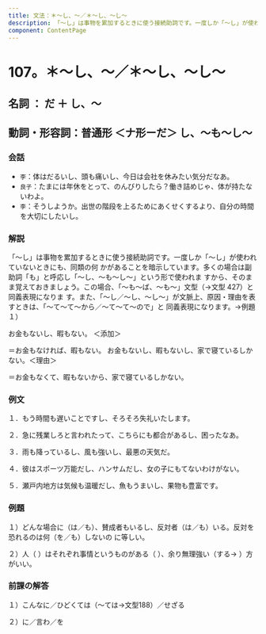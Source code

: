 ```yaml
---
title: 文法：＊～し、～／＊～し、～し～
description: 「～し」は事物を累加するときに使う接続助詞です。一度しか「～し」が使われていないときにも、同類の何 かがあることを暗示しています。多くの場合は副助詞「も」と呼応し「～し、～も～し～」という形で使われま すから、そのまま覚えておきましょう。この場合、「～も～ば、～も～」文型（→文型 427）と同義表現になりま す。また、「～し／～し、～し～」が文脈上、原因・理由を表すときは、「～て～て～から／～て～て～ので」と 同義表現になります。→例題１）
component: ContentPage
---
```



# 107。＊～し、～／＊～し、～し～
## 名詞 ： だ ＋ し、～
## 動詞・形容詞：普通形 ＜ナ形ーだ＞ し、～も～し～
### 会話
- `李`：体はだるいし、頭も痛いし、今日は会社を休みたい気分だなあ。
- `良子`：たまには年休をとって、のんびりしたら？働き詰めじゃ、体が持たないわよ。
- `李`：そうしようか。出世の階段を上るためにあくせくするより、自分の時間を大切にしたいし。
### 解説
「～し」は事物を累加するときに使う接続助詞です。一度しか「～し」が使われていないときにも、同類の何 かがあることを暗示しています。多くの場合は副助詞「も」と呼応し「～し、～も～し～」という形で使われま すから、そのまま覚えておきましょう。この場合、「～も～ば、～も～」文型（→文型 427）と同義表現になりま す。また、「～し／～し、～し～」が文脈上、原因・理由を表すときは、「～て～て～から／～て～て～ので」と 同義表現になります。→例題１）

お金もないし、暇もない。 ＜添加＞

＝お金もなければ、暇もない。 お金もないし、暇もないし、家で寝ているしかない。＜理由＞

＝お金もなくて、暇もないから、家で寝ているしかない。
### 例文
１．もう時間も遅いことですし、そろそろ失礼いたします。

２．急に残業しろと言われたって、こちらにも都合があるし、困ったなあ。

３．雨も降っているし、風も強いし、最悪の天気だ。

４．彼はスポーツ万能だし、ハンサムだし、女の子にもてないわけがない。

５．瀬戸内地方は気候も温暖だし、魚もうまいし、果物も豊富です。
### 例題
１）どんな場合に（は／も）、賛成者もいるし、反対者（は／も）いる。反対を恐れるのは何（を／も）しないの に等しい。

２）人（ ）はそれぞれ事情というものがある（ ）、余り無理強い（する→ ）方がいい。
### 前課の解答
１）こんなに／ひどくては（～ては→文型188）／せざる

２）に／言わ／を
